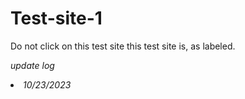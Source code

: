 # Test-site-1
Do not click on this test site this test site is, as labeled. <div>
<i>update log<i>
  <li>
    10/23/2023
  </li>
</div>
